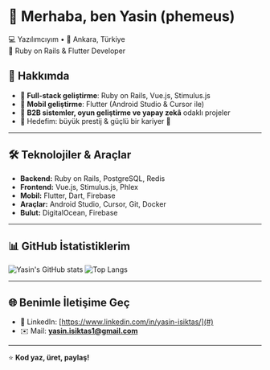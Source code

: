 # 👋 Merhaba, ben Yasin (phemeus)

💻 Yazılımcıyım • 📍 Ankara, Türkiye  
🚀 Ruby on Rails & Flutter Developer  

## 🌟 Hakkımda
- 🔹 **Full-stack geliştirme**: Ruby on Rails, Vue.js, Stimulus.js  
- 🔹 **Mobil geliştirme**: Flutter (Android Studio & Cursor ile)  
- 🔹 **B2B sistemler, oyun geliştirme ve yapay zekâ** odaklı projeler  
- 🔹 Hedefim: büyük prestij & güçlü bir kariyer 💎  

---

## 🛠️ Teknolojiler & Araçlar
- **Backend:** Ruby on Rails, PostgreSQL, Redis  
- **Frontend:** Vue.js, Stimulus.js, Phlex  
- **Mobil:** Flutter, Dart, Firebase  
- **Araçlar:** Android Studio, Cursor, Git, Docker  
- **Bulut:** DigitalOcean, Firebase  

---

## 📊 GitHub İstatistiklerim
![Yasin's GitHub stats](https://github-readme-stats.vercel.app/api?username=phemeus&show_icons=true&theme=radical)
![Top Langs](https://github-readme-stats.vercel.app/api/top-langs/?username=phemeus&layout=compact&theme=radical)

---

## 🌐 Benimle İletişime Geç
- 💼 LinkedIn: [https://www.linkedin.com/in/yasin-isiktas/](#)  
- ✉️ Mail: **yasin.isiktas1@gmail.com**  

---
⭐️ **Kod yaz, üret, paylaş!**  
